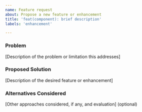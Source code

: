 ```yaml
---
name: Feature request
about: Propose a new feature or enhancement
title: 'feat(component): brief description'
labels: 'enhancement'

---
```


### Problem

[Description of the problem or limitation this addresses]

### Proposed Solution

[Description of the desired feature or enhancement]

### Alternatives Considered

[Other approaches considered, if any, and evaluation] (optional)
